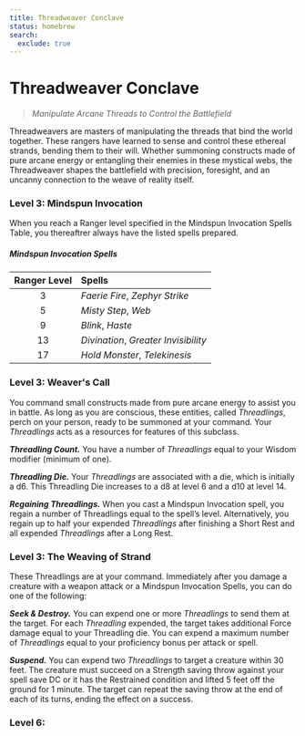 ```yaml
---
title: Threadweaver Conclave
status: homebrew
search:
  exclude: true
---
```


# Threadweaver Conclave

> *Manipulate Arcane Threads to Control the Battlefield*

Threadweavers are masters of manipulating the threads that bind the world together. These rangers have learned to sense and control these ethereal strands, bending them to their will. Whether summoning constructs made of pure arcane energy or entangling their enemies in these mystical webs, the Threadweaver shapes the battlefield with precision, foresight, and an uncanny connection to the weave of reality itself.

### Level 3: Mindspun Invocation

When you reach a Ranger level specified in the Mindspun Invocation Spells Table, you thereaftrer always have the listed spells prepared.

##### Mindspun Invocation Spells

| Ranger Level | Spells |
|:---:|:---|
| 3 | *Faerie Fire*, *Zephyr Strike* |
| 5 | *Misty Step*, *Web* |
| 9 | *Blink*, *Haste* |
| 13 | *Divination*, *Greater Invisibility* |
| 17 | *Hold Monster*, *Telekinesis* |

### Level 3: Weaver's Call

You command small constructs made from pure arcane energy to assist you in battle. As long as you are conscious, these entities, called *Threadlings*, perch on your person, ready to be summoned at your command. Your *Threadlings* acts as a resources for features of this subclass.

***Threadling Count.*** You have a number of *Threadlings* equal to your Wisdom modifier (minimum of one).

***Threadling Die.*** Your *Threadlings* are associated with a die, which is initially a d6. This Threadling Die increases to a d8 at level 6 and a d10 at level 14.

***Regaining Threadlings.*** When you cast a Mindspun Invocation spell, you regain a number of Threadlings equal to the spell’s level. Alternatively, you regain up to half your expended *Threadlings* after finishing a Short Rest and all expended *Threadlings* after a Long Rest.

### Level 3: The Weaving of Strand

These Threadlings are at your command. Immediately after you damage a creature with a weapon attack or a Mindspun Invocation Spells, you can do one of the following:

***Seek & Destroy.*** You can expend one or more *Threadlings* to send them at the target. For each *Threadling* expended, the target takes additional Force damage equal to your Threadling die. You can expend a maximum number of *Threadlings* equal to your proficiency bonus per attack or spell.

***Suspend.*** You can expend two *Threadlings* to target a creature within 30 feet. The creature must succeed on a Strength saving throw against your spell save DC or it has the Restrained condition and lifted 5 feet off the ground for 1 minute. The target can repeat the saving throw at the end of each of its turns, ending the effect on a success.

### Level 6: 